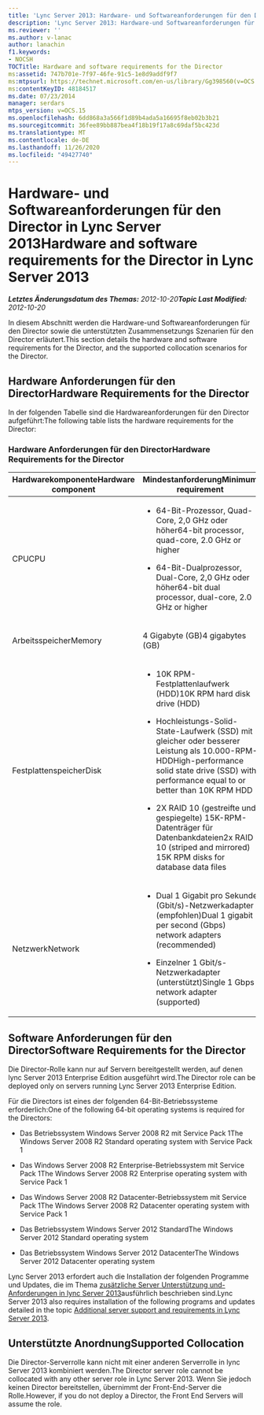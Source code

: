 ```yaml
---
title: 'Lync Server 2013: Hardware- und Softwareanforderungen für den Director'
description: 'Lync Server 2013: Hardware-und Softwareanforderungen für den Director.'
ms.reviewer: ''
ms.author: v-lanac
author: lanachin
f1.keywords:
- NOCSH
TOCTitle: Hardware and software requirements for the Director
ms:assetid: 747b701e-7f97-46fe-91c5-1e8d9addf9f7
ms:mtpsurl: https://technet.microsoft.com/en-us/library/Gg398560(v=OCS.15)
ms:contentKeyID: 48184517
ms.date: 07/23/2014
manager: serdars
mtps_version: v=OCS.15
ms.openlocfilehash: 6dd868a3a566f1d89b4ada5a16695f8eb02b3b21
ms.sourcegitcommit: 36fee89bb887bea4f18b19f17a8c69daf5bc423d
ms.translationtype: MT
ms.contentlocale: de-DE
ms.lasthandoff: 11/26/2020
ms.locfileid: "49427740"
---
```

# <a name="hardware-and-software-requirements-for-the-director-in-lync-server-2013"></a><span data-ttu-id="41727-103">Hardware- und Softwareanforderungen für den Director in Lync Server 2013</span><span class="sxs-lookup"><span data-stu-id="41727-103">Hardware and software requirements for the Director in Lync Server 2013</span></span>

<div data-xmlns="http://www.w3.org/1999/xhtml">

<div class="topic" data-xmlns="http://www.w3.org/1999/xhtml" data-msxsl="urn:schemas-microsoft-com:xslt" data-cs="https://msdn.microsoft.com/">

<div data-asp="https://msdn2.microsoft.com/asp">



</div>

<div id="mainSection">

<div id="mainBody"><span data-ttu-id="41727-104">

<span> </span></span><span class="sxs-lookup"><span data-stu-id="41727-104">

<span> </span></span></span>

<span data-ttu-id="41727-105">_**Letztes Änderungsdatum des Themas:** 2012-10-20_</span><span class="sxs-lookup"><span data-stu-id="41727-105">_**Topic Last Modified:** 2012-10-20_</span></span>

<span data-ttu-id="41727-106">In diesem Abschnitt werden die Hardware-und Softwareanforderungen für den Director sowie die unterstützten Zusammensetzungs Szenarien für den Director erläutert.</span><span class="sxs-lookup"><span data-stu-id="41727-106">This section details the hardware and software requirements for the Director, and the supported collocation scenarios for the Director.</span></span>

<div>

## <a name="hardware-requirements-for-the-director"></a><span data-ttu-id="41727-107">Hardware Anforderungen für den Director</span><span class="sxs-lookup"><span data-stu-id="41727-107">Hardware Requirements for the Director</span></span>

<span data-ttu-id="41727-108">In der folgenden Tabelle sind die Hardwareanforderungen für den Director aufgeführt:</span><span class="sxs-lookup"><span data-stu-id="41727-108">The following table lists the hardware requirements for the Director:</span></span>

### <a name="hardware-requirements-for-the-director"></a><span data-ttu-id="41727-109">Hardware Anforderungen für den Director</span><span class="sxs-lookup"><span data-stu-id="41727-109">Hardware Requirements for the Director</span></span>

<table>
<colgroup>
<col style="width: 50%" />
<col style="width: 50%" />
</colgroup>
<thead>
<tr class="header">
<th><span data-ttu-id="41727-110">Hardwarekomponente</span><span class="sxs-lookup"><span data-stu-id="41727-110">Hardware component</span></span></th>
<th><span data-ttu-id="41727-111">Mindestanforderung</span><span class="sxs-lookup"><span data-stu-id="41727-111">Minimum requirement</span></span></th>
</tr>
</thead>
<tbody>
<tr class="odd">
<td><p><span data-ttu-id="41727-112">CPU</span><span class="sxs-lookup"><span data-stu-id="41727-112">CPU</span></span></p></td>
<td><ul>
<li><p><span data-ttu-id="41727-113">64-Bit-Prozessor, Quad-Core, 2,0 GHz oder höher</span><span class="sxs-lookup"><span data-stu-id="41727-113">64-bit processor, quad-core, 2.0 GHz or higher</span></span></p></li>
<li><p><span data-ttu-id="41727-114">64-Bit-Dualprozessor, Dual-Core, 2,0 GHz oder höher</span><span class="sxs-lookup"><span data-stu-id="41727-114">64-bit dual processor, dual-core, 2.0 GHz or higher</span></span></p></li>
</ul></td>
</tr>
<tr class="even">
<td><p><span data-ttu-id="41727-115">Arbeitsspeicher</span><span class="sxs-lookup"><span data-stu-id="41727-115">Memory</span></span></p></td>
<td><p><span data-ttu-id="41727-116">4 Gigabyte (GB)</span><span class="sxs-lookup"><span data-stu-id="41727-116">4 gigabytes (GB)</span></span></p></td>
</tr>
<tr class="odd">
<td><p><span data-ttu-id="41727-117">Festplattenspeicher</span><span class="sxs-lookup"><span data-stu-id="41727-117">Disk</span></span></p></td>
<td><ul>
<li><p><span data-ttu-id="41727-118">10K RPM-Festplattenlaufwerk (HDD)</span><span class="sxs-lookup"><span data-stu-id="41727-118">10K RPM hard disk drive (HDD)</span></span></p></li>
<li><p><span data-ttu-id="41727-119">Hochleistungs-Solid-State-Laufwerk (SSD) mit gleicher oder besserer Leistung als 10.000-RPM-HDD</span><span class="sxs-lookup"><span data-stu-id="41727-119">High-performance solid state drive (SSD) with performance equal to or better than 10K RPM HDD</span></span></p></li>
<li><p><span data-ttu-id="41727-120">2X RAID 10 (gestreifte und gespiegelte) 15K-RPM-Datenträger für Datenbankdateien</span><span class="sxs-lookup"><span data-stu-id="41727-120">2x RAID 10 (striped and mirrored) 15K RPM disks for database data files</span></span></p></li>
</ul></td>
</tr>
<tr class="even">
<td><p><span data-ttu-id="41727-121">Netzwerk</span><span class="sxs-lookup"><span data-stu-id="41727-121">Network</span></span></p></td>
<td><ul>
<li><p><span data-ttu-id="41727-122">Dual 1 Gigabit pro Sekunde (Gbit/s)-Netzwerkadapter (empfohlen)</span><span class="sxs-lookup"><span data-stu-id="41727-122">Dual 1 gigabit per second (Gbps) network adapters (recommended)</span></span></p></li>
<li><p><span data-ttu-id="41727-123">Einzelner 1 Gbit/s-Netzwerkadapter (unterstützt)</span><span class="sxs-lookup"><span data-stu-id="41727-123">Single 1 Gbps network adapter (supported)</span></span></p></li>
</ul></td>
</tr>
</tbody>
</table>


</div>

<div>

## <a name="software-requirements-for-the-director"></a><span data-ttu-id="41727-124">Software Anforderungen für den Director</span><span class="sxs-lookup"><span data-stu-id="41727-124">Software Requirements for the Director</span></span>

<span data-ttu-id="41727-125">Die Director-Rolle kann nur auf Servern bereitgestellt werden, auf denen lync Server 2013 Enterprise Edition ausgeführt wird.</span><span class="sxs-lookup"><span data-stu-id="41727-125">The Director role can be deployed only on servers running Lync Server 2013 Enterprise Edition.</span></span>

<span data-ttu-id="41727-126">Für die Directors ist eines der folgenden 64-Bit-Betriebssysteme erforderlich:</span><span class="sxs-lookup"><span data-stu-id="41727-126">One of the following 64-bit operating systems is required for the Directors:</span></span>

  - <span data-ttu-id="41727-127">Das Betriebssystem Windows Server 2008 R2 mit Service Pack 1</span><span class="sxs-lookup"><span data-stu-id="41727-127">The Windows Server 2008 R2 Standard operating system with Service Pack 1</span></span>

  - <span data-ttu-id="41727-128">Das Windows Server 2008 R2 Enterprise-Betriebssystem mit Service Pack 1</span><span class="sxs-lookup"><span data-stu-id="41727-128">The Windows Server 2008 R2 Enterprise operating system with Service Pack 1</span></span>

  - <span data-ttu-id="41727-129">Das Windows Server 2008 R2 Datacenter-Betriebssystem mit Service Pack 1</span><span class="sxs-lookup"><span data-stu-id="41727-129">The Windows Server 2008 R2 Datacenter operating system with Service Pack 1</span></span>

  - <span data-ttu-id="41727-130">Das Betriebssystem Windows Server 2012 Standard</span><span class="sxs-lookup"><span data-stu-id="41727-130">The Windows Server 2012 Standard operating system</span></span>

  - <span data-ttu-id="41727-131">Das Betriebssystem Windows Server 2012 Datacenter</span><span class="sxs-lookup"><span data-stu-id="41727-131">The Windows Server 2012 Datacenter operating system</span></span>

<span data-ttu-id="41727-132">Lync Server 2013 erfordert auch die Installation der folgenden Programme und Updates, die im Thema [zusätzliche Server Unterstützung und-Anforderungen in lync Server 2013](lync-server-2013-additional-server-support-and-requirements.md)ausführlich beschrieben sind.</span><span class="sxs-lookup"><span data-stu-id="41727-132">Lync Server 2013 also requires installation of the following programs and updates detailed in the topic [Additional server support and requirements in Lync Server 2013](lync-server-2013-additional-server-support-and-requirements.md).</span></span>

</div>

<div>

## <a name="supported-collocation"></a><span data-ttu-id="41727-133">Unterstützte Anordnung</span><span class="sxs-lookup"><span data-stu-id="41727-133">Supported Collocation</span></span>

<span data-ttu-id="41727-134">Die Director-Serverrolle kann nicht mit einer anderen Serverrolle in lync Server 2013 kombiniert werden.</span><span class="sxs-lookup"><span data-stu-id="41727-134">The Director server role cannot be collocated with any other server role in Lync Server 2013.</span></span> <span data-ttu-id="41727-135">Wenn Sie jedoch keinen Director bereitstellen, übernimmt der Front-End-Server die Rolle.</span><span class="sxs-lookup"><span data-stu-id="41727-135">However, if you do not deploy a Director, the Front End Servers will assume the role.</span></span>

<span data-ttu-id="41727-136"></div>

</div>

<span> </span>

</div>

</div>

</span><span class="sxs-lookup"><span data-stu-id="41727-136"></div>

</div>

<span> </span>

</div>

</div>

</span></span></div>

